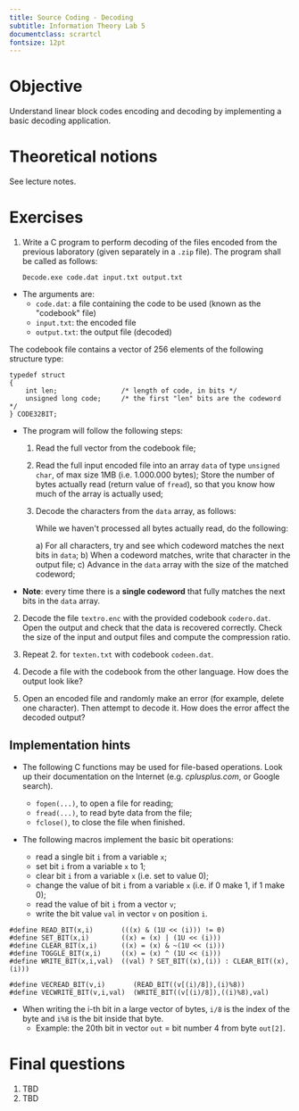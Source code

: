 ```yaml
---
title: Source Coding - Decoding
subtitle: Information Theory Lab 5
documentclass: scrartcl
fontsize: 12pt
---
```



# Objective

Understand linear block codes encoding and decoding by implementing a basic decoding application.

# Theoretical notions

See lecture notes.

# Exercises


1. Write a C program to perform decoding of the files encoded from the previous laboratory
(given separately in a `.zip` file).
The program shall be called as follows: 

	`Decode.exe code.dat input.txt output.txt`
	
  * The arguments are:
    * `code.dat`: a file containing the code to be used (known as the "codebook" file)
    * `input.txt`: the encoded file
    * `output.txt`: the output file (decoded)

  The codebook file contains a vector of 256 elements of the following structure type:
  
~~~
typedef struct 
{
    int len;                /* length of code, in bits */
    unsigned long code;     /* the first "len" bits are the codeword */
} CODE32BIT;
~~~
	
  * The program will follow the following steps:
    1. Read the full vector from the codebook file;
    2. Read the full input encoded file into an array `data` of type `unsigned char`, of max size 1MB (i.e. 1.000.000 bytes);
       Store the number of bytes actually read (return value of `fread`), so that you know how much of the array
       is actually used;
    3. Decode the characters from the `data` array, as follows:
         
       While we haven't processed all bytes actually read, do the following:
       
         a) For all characters, try and see which codeword matches the next bits in `data`;
         b) When a codeword matches, write that character in the output file;
         c) Advance in the `data` array with the size of the matched codeword;

  * **Note**: every time there is a **single codeword** that fully matches the next bits in the `data` array.

2. Decode the file `textro.enc` with the provided codebook `codero.dat`. 
Open the output and check that the data is recovered correctly.
Check the size of the input and output files and compute the compression ratio.

3. Repeat 2. for `texten.txt` with codebook `codeen.dat`.

4. Decode a file with the codebook from the other language. How does the output look like?

5. Open an encoded file and randomly make an error (for example, delete one character). Then attempt to decode it.
How does the error affect the decoded output?


## Implementation hints

* The following C functions may be used for file-based operations. 
Look up their documentation on the Internet (e.g. *cplusplus.com*, or Google search).
    * `fopen(...)`, to open a file for reading;
    * `fread(...)`, to read byte data from the file;
    * `fclose()`, to close the file when finished.

* The following macros implement the basic bit operations:
    * read a single bit `i` from a variable `x`;
    * set bit `i` from a variable `x` to 1;
    * clear bit `i` from a variable `x` (i.e. set to value 0);
    * change the value of bit `i` from a variable `x` (i.e. if 0 make 1, if 1 make 0);
    * read the value of bit `i` from a vector `v`;
    * write the bit value `val` in vector `v` on position `i`.
    
```
#define READ_BIT(x,i)       (((x) & (1U << (i))) != 0)
#define SET_BIT(x,i)        ((x) = (x) | (1U << (i)))
#define CLEAR_BIT(x,i)      ((x) = (x) & ~(1U << (i)))
#define TOGGLE_BIT(x,i)     ((x) = (x) ^ (1U << (i)))
#define WRITE_BIT(x,i,val)  ((val) ? SET_BIT((x),(i)) : CLEAR_BIT((x),(i)))

#define VECREAD_BIT(v,i)       (READ_BIT((v[(i)/8]),(i)%8))
#define VECWRITE_BIT(v,i,val)  (WRITE_BIT((v[(i)/8]),((i)%8),val)
```

* When writing the i-th bit in a large vector of bytes, `i/8` is the index of the byte and `i%8` is the bit inside that byte.
    * Example: the 20th bit in vector `out` = bit number 4 from byte `out[2]`.


# Final questions

1. TBD
2. TBD

